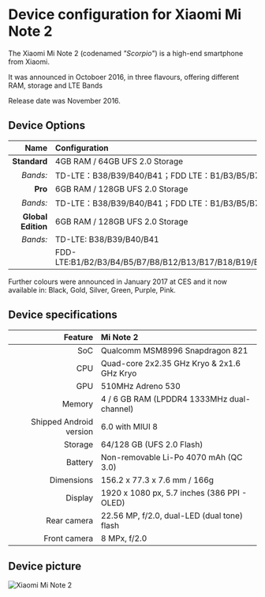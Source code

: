 Device configuration for Xiaomi Mi Note 2
==============

The Xiaomi Mi Note 2 (codenamed _"Scorpio"_) is a high-end smartphone from Xiaomi.

It was announced in Octoboer 2016, in three flavours, offering different RAM, storage and LTE Bands

Release date was November 2016.

## Device Options
|Name        |Configuration
| ---------: | :---------------------------------------- | 
|**Standard**    | 4GB RAM / 64GB UFS 2.0 Storage            |
|*Bands:*|TD-LTE：B38/B39/B40/B41；FDD LTE：B1/B3/B5/B7            | 
|**Pro**         | 6GB RAM / 128GB UFS 2.0 Storage           |
|*Bands:*|TD-LTE：B38/B39/B40/B41；FDD LTE：B1/B3/B5/B7            |
|**Global Edition** | 6GB RAM / 128GB UFS 2.0 Storage        |
|*Bands:*|TD-LTE: B38/B39/B40/B41                                 |
| |FDD-LTE:B1/B2/B3/B4/B5/B7/B8/B12/B13/B17/B18/B19/B20/B25/B26/B28/B29/B30 |
 

Further colours were announced in January 2017 at CES and it now available in:
Black, Gold, Silver, Green, Purple, Pink. 

## Device specifications

| Feature      | Mi Note 2                                         
| -----------: | :---------------------------------------------- | 
| SoC          | Qualcomm MSM8996 Snapdragon 821                 | 
| CPU          | Quad-core 2x2.35 GHz Kryo & 2x1.6 GHz Kryo      | 
| GPU          | 510MHz Adreno 530                               | 
| Memory       | 4 / 6 GB RAM (LPDDR4 1333MHz dual-channel)      |
| Shipped Android version | 6.0 with MIUI 8                      | 
| Storage      | 64/128 GB (UFS 2.0 Flash)                       |
| Battery      | Non-removable Li-Po 4070 mAh (QC 3.0)           | 
| Dimensions   | 156.2 x 77.3 x 7.6 mm / 166g                    | 
| Display      | 1920 x 1080 px, 5.7 inches (386 PPI - OLED)     | 
| Rear camera  | 22.56 MP, f/2.0, dual-LED (dual tone) flash     |
| Front camera | 8 MPx, f/2.0                                    | 
## Device picture

![Xiaomi Mi Note 2](https://xiaomi-mi.com/uploads/CatalogueImage/xiaomi-mi-note-2-international-ed-6gb128gb-dual-sim-black-01_15108_1483092964.jpg "Xiaomi Mi Note 2 in black")
